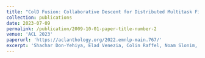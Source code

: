 ```yaml
---
title: "ColD Fusion: Collaborative Descent for Distributed Multitask Finetuning"
collection: publications
date: 2023-07-09
permalink: /publication/2009-10-01-paper-title-number-2
venue: 'ACL 2023'
paperurl: 'https://aclanthology.org/2022.emnlp-main.767/'
excerpt: 'Shachar Don-Yehiya, Elad Venezia, Colin Raffel, Noam Slonim, Yoav Katz, and [Leshem Choshe](https://ktilana.wixsite.com/leshem-choshen).'
---
```


